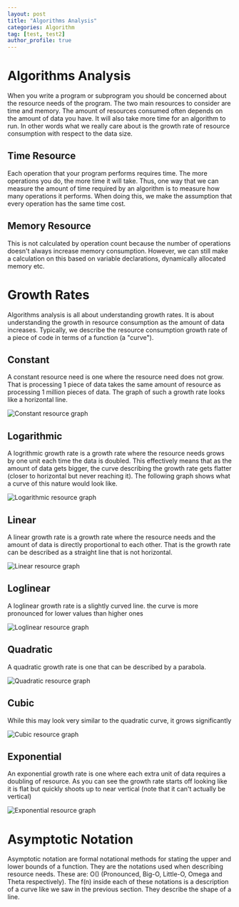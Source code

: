 ```yaml
---
layout: post
title: "Algorithms Analysis"
categories: Algorithm
tag: [test, test2]
author_profile: true
---
```


# Algorithms Analysis

When you write a program or subprogram you should be concerned about the resource needs of the program. The two main resources to consider are time and memory. The amount of resources consumed often depends on the amount of data you have. It will also take more time for an algorithm to run. In other words what we really care about is the growth rate of resource consumption with respect to the data size.

## Time Resource

Each operation that your program performs requires time. The more operations you do, the more time it will take. Thus, one way that we can measure the amount of time required by an algorithm is to measure how many operations it performs. When doing this, we make the assumption that every operation has the same time cost.

## Memory Resource

This is not calculated by operation count because the number of operations doesn't always increase memory consumption. However, we can still make a calculation on this based on variable declarations, dynamically allocated memory etc.

# Growth Rates

Algorithms analysis is all about understanding growth rates. It is about understanding the growth in resource consumption as the amount of data increases. Typically, we describe the resource consumption growth rate of a piece of code in terms of a function (a "curve").

## Constant

A constant resource need is one where the resource need does not grow. That is processing 1 piece of data takes the same amount of resource as processing 1 million pieces of data. The graph of such a growth rate looks like a horizontal line.

![Constant resource graph](/images/2023-05-19-algorithms_analysis/constant_resource_graph.jpeg "Constant")

## Logarithmic

A logrithmic growth rate is a growth rate where the resource needs grows by one unit each time the data is doubled. This effectively means that as the amount of data gets bigger, the curve describing the growth rate gets flatter (closer to horizontal but never reaching it). The following graph shows what a curve of this nature would look like.

![Logarithmic resource graph](/images/2023-05-19-algorithms_analysis/logarithmic_resource_graph.jpg "Logarithmic")

## Linear

A linear growth rate is a growth rate where the resource needs and the amount of data is directly proportional to each other. That is the growth rate can be described as a straight line that is not horizontal.

![Linear resource graph](/images/2023-05-19-algorithms_analysis/linear_resource_graph.jpg "Linear")

## Loglinear

A loglinear growth rate is a slightly curved line. the curve is more pronounced for lower values than higher ones

![Loglinear resource graph](/images/2023-05-19-algorithms_analysis/loglinear_resource_graph.jpg "Loglinear")

## Quadratic

A quadratic growth rate is one that can be described by a parabola.

![Quadratic resource graph](/images/2023-05-19-algorithms_analysis/quadratic_resource_graph.jpg "Quadratic")

## Cubic

While this may look very similar to the quadratic curve, it grows significantly 

![Cubic resource graph](/images/2023-05-19-algorithms_analysis/cubic_resource_graph.jpg "Cubic")

## Exponential

An exponential growth rate is one where each extra unit of data requires a doubling of resource. As you can see the growth rate starts off looking like it is flat but quickly shoots up to near vertical (note that it can't actually be vertical)

![Exponential resource graph](/images/2023-05-19-algorithms_analysis/exponential_resource_graph.jpeg "Exponential")


# Asymptotic Notation

Asymptotic notation are formal notational methods for stating the upper and lower bounds of a function. They are the notations used when describing resource needs. These are: O()
(Pronounced, Big-O, Little-O, Omega and Theta respectively). The f(n) inside each of these notations is a description of a curve like we saw in the previous section. They describe the shape of a line.











